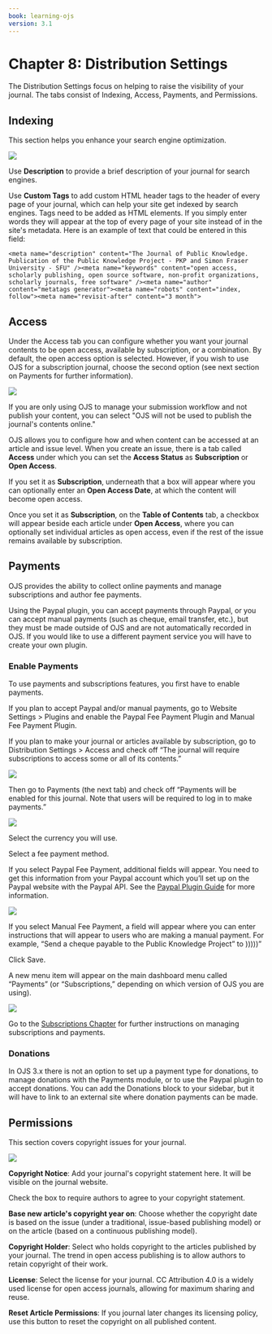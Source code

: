 ```yaml
---
book: learning-ojs
version: 3.1
---
```


# Chapter 8: Distribution Settings

The Distribution Settings focus on helping to raise the visibility of your journal. The tabs consist of Indexing, Access, Payments, and Permissions.

## Indexing

This section helps you enhance your search engine optimization.

![](./assets/learning-ojs3.1-jm-settings-dist-index.png)

Use **Description** to provide a brief description of your journal for search engines.

Use **Custom Tags** to add custom HTML header tags to the header of every page of your journal, which can help your site get indexed by search engines. Tags need to be added as HTML elements. If you simply enter words they will appear at the top of every page of your site instead of in the site's metadata. Here is an example of text that could be entered in this field:

```
<meta name="description" content="The Journal of Public Knowledge. Publication of the Public Knowledge Project - PKP and Simon Fraser University - SFU" /><meta name="keywords" content="open access, scholarly publishing, open source software, non-profit organizations, scholarly journals, free software" /><meta name="author" content="metatags generator"><meta name="robots" content="index, follow"><meta name="revisit-after" content="3 month">
```

## Access

Under the Access tab you can configure whether you want your journal contents to be open access, available by subscription, or a combination. By default, the open access option is selected. However, if you wish to use OJS for a subscription journal, choose the second option (see next section on Payments for further information).

![](./assets/learning-ojs3.1-jm-settings-dist-access.png)

If you are only using OJS to manage your submission workflow and not publish your content, you can select "OJS will not be used to publish the journal's contents online."

OJS allows you to configure how and when content can be accessed at an article and issue level. When you create an issue, there is a tab called **Access** under which you can set the **Access Status** as **Subscription** or **Open Access**.

If you set it as **Subscription**, underneath that a box will appear where you can optionally enter an **Open Access Date**, at which the content will become open access.

Once you set it as **Subscription**, on the **Table of Contents** tab, a checkbox will appear beside each article under **Open Access**, where you can optionally set individual articles as open access, even if the rest of the issue remains available by subscription.

## Payments

OJS provides the ability to collect online payments and manage subscriptions and author fee payments.

Using the Paypal plugin, you can accept payments through Paypal, or you can accept manual payments (such as cheque, email transfer, etc.), but they must be made outside of OJS and are not automatically recorded in OJS.  If you would like to use a different payment service you will have to create your own plugin.

### Enable Payments

To use payments and subscriptions features, you first have to enable payments.

If you plan to accept Paypal and/or manual payments, go to Website Settings > Plugins and enable the Paypal Fee Payment Plugin and Manual Fee Payment Plugin.

If you plan to make your journal or articles available by subscription, go to Distribution Settings > Access and check off “The journal will require subscriptions to access some or all of its contents.”

![](./assets/learning-ojs3.1-jm-settings-dist-access.png)

Then go to Payments (the next tab) and check off “Payments will be enabled for this journal. Note that users will be required to log in to make payments.”

![](./assets/learning-ojs3.1-jm-settings-dist-pay.png)

Select the currency you will use.

Select a fee payment method.

If you select Paypal Fee Payment, additional fields will appear.  You need to get this information from your Paypal account which you’ll set up on the Paypal website with the Paypal API. See the [Paypal Plugin Guide](https://docs.pkp.sfu.ca/using-paypal-for-ojs-and-ocs/en/) for more information.

![](./assets/learning-ojs3.1-jm-settings-dist-paypalsettings.png)

If you select Manual Fee Payment, a field will appear where you can enter instructions that will appear to users who are making a manual payment.  For example, “Send a cheque payable to the Public Knowledge Project” to )))))”

Click Save.

A new menu item will appear on the main dashboard menu called “Payments” (or “Subscriptions,” depending on which version of OJS you are using).

![](./assets/learning-ojs3.1-jm-settings-dist-payments-menu.png)

Go to the [Subscriptions Chapter](./subscriptions.md) for further instructions on managing subscriptions and payments.

### Donations

In OJS 3.x there is not an option to set up a payment type for donations, to manage donations with the Payments module, or to use the Paypal plugin to accept donations. You can add the Donations block to your sidebar, but it will have to link to an external site where donation payments can be made.

## Permissions

This section covers copyright issues for your journal.

![](./assets/learning-ojs3.1-jm-settings-dist-permissions.png)

**Copyright Notice**: Add your journal's copyright statement here. It will be visible on the journal website.

Check the box to require authors to agree to your copyright statement.

**Base new article's copyright year on**: Choose whether the copyright date is based on the issue \(under a traditional, issue-based publishing model\) or on the article \(based on a continuous publishing model\).

**Copyright Holder**: Select who holds copyright to the articles published by your journal. The trend in open access publishing is to allow authors to retain copyright of their work.

**License**: Select the license for your journal. CC Attribution 4.0 is a widely used license for open access journals, allowing for maximum sharing and reuse.

**Reset Article Permissions**: If you journal later changes its licensing policy, use this button to reset the copyright on all published content.
